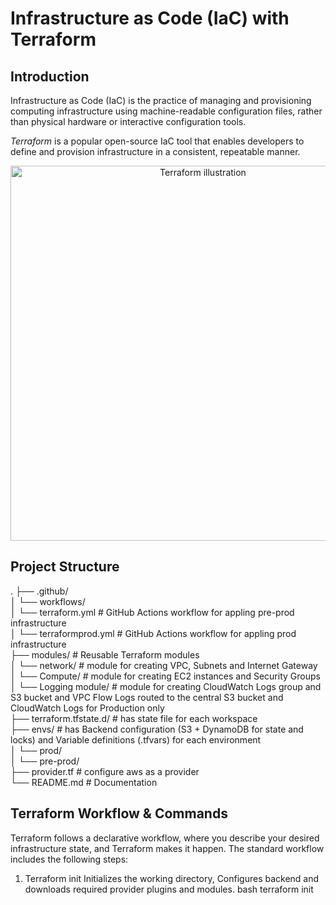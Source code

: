 # Infrastructure as Code (IaC) with Terraform
## Introduction

Infrastructure as Code (IaC) is the practice of managing and provisioning computing infrastructure using machine-readable configuration files, rather than physical hardware or interactive configuration tools.

*Terraform* is a popular open-source IaC tool that enables developers to define and provision infrastructure in a consistent, repeatable manner.

<p align="center">
  <img src="https://web-unified-docs-hashicorp.vercel.app/api/assets/terraform/latest/img/docs/intro-terraform-apis.png" width="600" alt="Terraform illustration">
</p>

## Project Structure
.
├── .github/<br>
│ └── workflows/<br>
│ └── terraform.yml # GitHub Actions workflow for appling pre-prod infrastructure <br>
│ └── terraformprod.yml # GitHub Actions workflow for appling prod infrastructure <br>
├── modules/ # Reusable Terraform modules<br>
│ └── network/ # module for creating VPC, Subnets and Internet Gateway<br>
│ └── Compute/ # module for creating EC2 instances and Security Groups<br>
│ └── Logging module/ # module for creating CloudWatch Logs group and S3 bucket and VPC Flow Logs routed to the central S3 bucket and CloudWatch Logs for Production only<br>
├── terraform.tfstate.d/ # has state file for each workspace<br>
├── envs/ # has Backend configuration (S3 + DynamoDB for state and locks) and Variable definitions (.tfvars) for each environment<br>
│ └── prod/ <br>
│ └── pre-prod/<br>
├── provider.tf # configure aws as a provider<br>
└── README.md # Documentation<br>

## Terraform Workflow & Commands
Terraform follows a declarative workflow, where you describe your desired infrastructure state, and Terraform makes it happen. The standard workflow includes the following steps:
1. Terraform init
   Initializes the working directory, Configures backend and downloads required provider plugins and modules.
bash
terraform init



